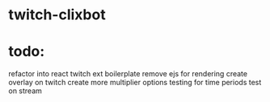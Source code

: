# twitch-clixbot

# todo:

refactor into react twitch ext boilerplate
remove ejs for rendering
create overlay on twitch
create more multiplier options
testing for time periods
test on stream
